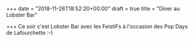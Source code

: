 +++
date = "2018-11-28T18:52:20+00:00"
draft = true
title = "Diner au Lobster Bar"

+++
Ce soir c'est Lobster Bar avec les FeistiFs à l'occasion des Pop Days de Lafourchette :-)